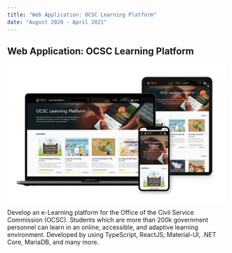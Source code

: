 ```yaml
---
title: "Web Application: OCSC Learning Platform"
date: "August 2020 - April 2021"
---
```


## Web Application: OCSC Learning Platform

![OCSC](./ocsc.jpg)

Develop an e-Learning platform for the Office of the Civil Service Commission (OCSC). Students which are more than 200k government personnel can learn in an online, accessible, and adaptive learning environment. Developed by using TypeScript, ReactJS, Material-UI, .NET Core, MariaDB, and many more.
